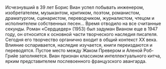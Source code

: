 <!--2017-01-02 12:49:29-->
Исчезнувший в 39 лет Борис Виан успел побывать инженером, изобретателем, музыкантом, критиком, поэтом, романистом, драматургом, сценаристом, переводчиком, журналистом, чтецом и исполнителем собственных песен... Время отводило на все считанные секунды.
Роман «Сердцедер» (1953) был задуман Вианом еще в 1947 году, он относится к основной части творческого наследия писателя. 
Сегодня его творчество органично входит в общий контекст XX века. Влияние оспаривается, наследие изучается, книги переиздаются и переводятся. Пустое место между Жаком Превером и Аленой Роб-Грийе заполняется. Виан признан классиком интеллектуального китча, ярким представителем послевоенного французского авангарда.